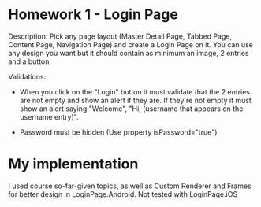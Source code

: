 # Homework 1 - Login Page

Description: 
Pick any page layout (Master Detail Page, Tabbed Page, Content Page, Navigation Page) and create a Login Page on it. You can use any design you want but it should contain as minimum an image, 2 entries and a button.

Validations:
- When you click on the "Login" button it must validate that the 2 entries are not empty and show an alert if they are. If they're not empty it must show an alert saying "Welcome", "Hi, (username that appears on the username entry)".

- Password must be hidden (Use property isPassword="true")

# My implementation
I used course so-far-given topics, as well as Custom Renderer and Frames for better design in LoginPage.Android. Not tested with LoginPage.iOS
